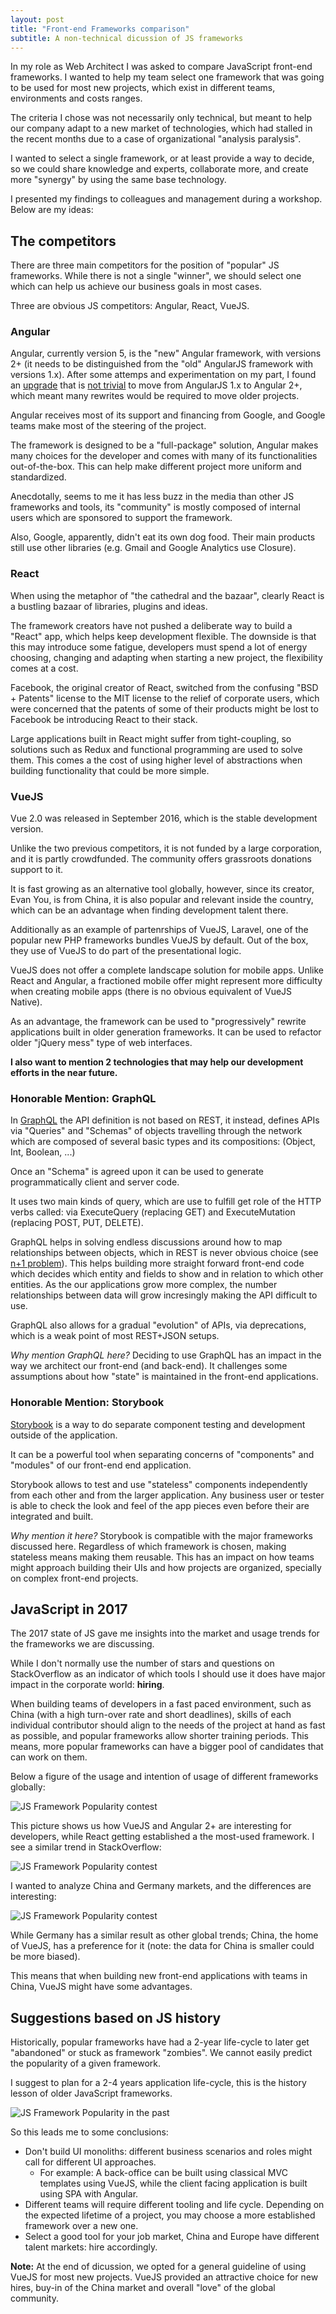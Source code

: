 ```yaml
---
layout: post
title: "Front-end Frameworks comparison"
subtitle: A non-technical dicussion of JS frameworks
---
```


In my role as Web Architect I was asked to compare JavaScript front-end frameworks. I wanted to help my team select one framework that was going to be used for most new projects, which exist in different teams, environments and costs ranges.

The criteria I chose was not necessarily only technical, but meant to help our company adapt to a new market of technologies, which had stalled in the recent months due to a case of organizational "analysis paralysis".

I wanted to select a single framework, or at least provide a way to decide, so we could share knowledge and experts, collaborate more, and create more "synergy" by using the same base technology.

I presented my findings to colleagues and management during a workshop. Below are my ideas:

## The competitors

There are three main competitors for the position of "popular" JS frameworks. While there is not a single "winner", we should select one which can help us achieve our business goals in most cases.

Three are obvious JS competitors: Angular, React, VueJS.

### Angular

Angular, currently version 5, is the "new" Angular framework, with versions 2+ (it needs to be distinguished from the "old" AngularJS framework with versions 1.x). After some attemps and experimentation on my part, I found an [upgrade](https://angular.io/guide/upgrade) that is [not trivial](https://angular.io/api/core/NgZone) to move from AngularJS 1.x to Angular 2+, which meant many rewrites would be required to move older projects.

Angular receives most of its support and financing from Google, and Google teams make most of the steering of the project.

The framework is designed to be a "full-package" solution, Angular makes many choices for the developer and comes with many of its functionalities out-of-the-box. This can help make different project more uniform and standardized.

Anecdotally, seems to me it has less buzz in the media than other JS frameworks and tools, its "community" is mostly composed of internal users which are sponsored to support the framework.

Also, Google, apparently, didn't eat its own dog food. Their main products still use other libraries (e.g. Gmail and Google Analytics use Closure).

### React

When using the metaphor of "the cathedral and the bazaar", clearly React is a bustling bazaar of libraries, plugins and ideas.

The framework creators have not pushed a deliberate way to build a "React" app, which helps keep development flexible. The downside is that this may introduce some fatigue, developers must spend a lot of energy choosing, changing and adapting when starting a new project, the flexibility comes at a cost.

Facebook, the original creator of React, switched from the confusing "BSD + Patents" license to the MIT license to the relief of corporate users, which were concerned that the patents of some of their products might be lost to Facebook be introducing React to their stack.

Large applications built in React might suffer from tight-coupling, so solutions such as Redux and functional programming are used to solve them. This comes a the cost of using higher level of abstractions when building functionality that could be more simple.

### VueJS

Vue 2.0 was released in September 2016, which is the stable development version.

Unlike the two previous competitors, it is not funded by a large corporation, and it is partly crowdfunded. The community offers grassroots donations support to it.

It is fast growing as an alternative tool globally, however, since its creator, Evan You, is from China, it is also popular and relevant inside the country, which can be an advantage when finding development talent there.

Additionally as an example of partenrships of VueJS, Laravel, one of the popular new PHP frameworks bundles VueJS by default. Out of the box, they use of VueJS to do part of the presentational logic.

VueJS does not offer a complete landscape solution for mobile apps. Unlike React and Angular, a fractioned mobile offer might represent more difficulty when creating mobile apps (there is no obvious equivalent of VueJS Native).

As an advantage, the framework can be used to "progressively" rewrite applications built in older generation frameworks. It can be used to refactor older "jQuery mess" type of web interfaces.

**I also want to mention 2 technologies that may help our development efforts in the near future.**

### Honorable Mention: GraphQL

In [GraphQL](http://graphql.org/) the API definition is not based on REST, it instead, defines APIs via "Queries" and "Schemas" of objects travelling through the network which are composed of several basic types and its compositions: (Object, Int, Boolean, ...)

Once an "Schema" is agreed upon it can be used to generate programmatically client and server code.

It uses two main kinds of query, which are use to fulfill get role of the HTTP verbs called: via ExecuteQuery (replacing GET) and ExecuteMutation (replacing POST, PUT, DELETE).

GraphQL helps in solving endless discussions around how to map relationships between objects, which in REST is never obvious choice (see [n+1 problem](https://restfulapi.net/rest-api-n-1-problem/)). This helps building more straight forward front-end code which decides which entity and fields to show and in relation to which other entities. As the our applications grow more complex, the number relationships between data will grow incresingly making the API difficult to use.

GraphQL also allows for a gradual "evolution" of APIs, via deprecations, which is a weak point of most REST+JSON setups.

*Why mention GraphQL here?* Deciding to use GraphQL has an impact in the way we architect our front-end (and back-end). It challenges some assumptions about how "state" is maintained in the front-end applications.

### Honorable Mention: Storybook

[Storybook](https://github.com/storybooks/storybook) is a way to do separate component testing and development outside of the application.

It can be a powerful tool when separating concerns of "components" and "modules" of our front-end end application.

Storybook allows to test and use "stateless" components independently from each other and from the larger application. Any business user or tester is able to check the look and feel of the app pieces even before their are integrated and built.

*Why mention it here?* Storybook is compatible with the major frameworks discussed here. Regardless of which framework is chosen, making stateless means making them reusable. This has an impact on how teams might approach building their UIs and how projects are organized, specially on complex front-end projects.

## JavaScript in 2017

The 2017 state of JS gave me insights into the market and usage trends for the frameworks we are discussing.

While I don't normally use the number of stars and questions on StackOverflow as an indicator of which tools I should use it does have major impact in the corporate world: **hiring**.

When building teams of developers in a fast paced environment, such as China (with a high turn-over rate and short deadlines), skills of each individual contributor should align to the needs of the project at hand as fast as possible, and popular frameworks allow shorter training periods. This means, more popular frameworks can have a bigger pool of candidates that can work on them.

Below a figure of the usage and intention of usage of different frameworks globally:

![JS Framework Popularity contest](/img/posts/front-end-frameworks/js-popularity-contest.png)

This picture shows us how VueJS and Angular 2+ are interesting for developers, while React getting established a the most-used framework. I see a similar trend in StackOverflow:

![JS Framework Popularity contest](/img/posts/front-end-frameworks/stackoverflow-question-tags.png)

I wanted to analyze China and Germany markets, and the differences are interesting:

![JS Framework Popularity contest](/img/posts/front-end-frameworks/germany-china.png)

While Germany has a similar result as other global trends; China, the home of VueJS, has a preference for it (note: the data for China is smaller could be more biased).

This means that when building new front-end applications with teams in China, VueJS might have some advantages.

## Suggestions based on JS history

Historically, popular frameworks have had a 2-year life-cycle to later get "abandoned" or stuck as framework "zombies". We cannot easily predict the popularity of a given framework.

I suggest to plan for a 2-4 years application life-cycle, this is the history lesson of older JavaScript frameworks.

![JS Framework Popularity in the past](/img/posts/front-end-frameworks/stackoverflow-historical.png)

So this leads me to some conclusions:

- Don't build UI monoliths: different business scenarios and roles might call for different UI approaches.
  - For example: A back-office can be built using classical MVC templates using VueJS, while the client facing application is built using SPA with Angular.
- Different teams will require different tooling and life cycle. Depending on the expected lifetime of a project, you may choose a more established framework over a new one.
- Select a good tool for your job market, China and Europe have different talent markets: hire accordingly.

**Note:** At the end of dicussion, we opted for a general guideline of using VueJS for most new projects. VueJS provided an attractive choice for new hires, buy-in of the China market and overall "love" of the global community.
